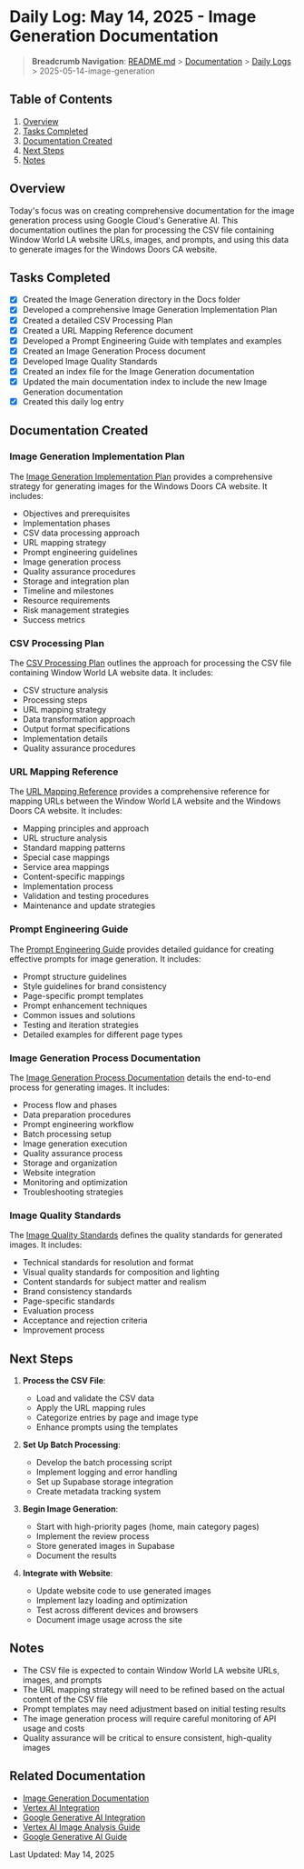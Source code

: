 # Daily Log: May 14, 2025 - Image Generation Documentation

> **Breadcrumb Navigation**: [README.md](../../README.md) > [Documentation](../index.md) > [Daily Logs](./index.md) > 2025-05-14-image-generation

## Table of Contents

1. [Overview](#overview)
2. [Tasks Completed](#tasks-completed)
3. [Documentation Created](#documentation-created)
4. [Next Steps](#next-steps)
5. [Notes](#notes)

## Overview

Today's focus was on creating comprehensive documentation for the image generation process using Google Cloud's Generative AI. This documentation outlines the plan for processing the CSV file containing Window World LA website URLs, images, and prompts, and using this data to generate images for the Windows Doors CA website.

## Tasks Completed

- [x] Created the Image Generation directory in the Docs folder
- [x] Developed a comprehensive Image Generation Implementation Plan
- [x] Created a detailed CSV Processing Plan
- [x] Created a URL Mapping Reference document
- [x] Developed a Prompt Engineering Guide with templates and examples
- [x] Created an Image Generation Process document
- [x] Developed Image Quality Standards
- [x] Created an index file for the Image Generation documentation
- [x] Updated the main documentation index to include the new Image Generation documentation
- [x] Created this daily log entry

## Documentation Created

### Image Generation Implementation Plan

The [Image Generation Implementation Plan](../Image%20generation/image-generation-implementation-plan.md) provides a comprehensive strategy for generating images for the Windows Doors CA website. It includes:

- Objectives and prerequisites
- Implementation phases
- CSV data processing approach
- URL mapping strategy
- Prompt engineering guidelines
- Image generation process
- Quality assurance procedures
- Storage and integration plan
- Timeline and milestones
- Resource requirements
- Risk management strategies
- Success metrics

### CSV Processing Plan

The [CSV Processing Plan](../Image%20generation/csv-processing-plan.md) outlines the approach for processing the CSV file containing Window World LA website data. It includes:

- CSV structure analysis
- Processing steps
- URL mapping strategy
- Data transformation approach
- Output format specifications
- Implementation details
- Quality assurance procedures

### URL Mapping Reference

The [URL Mapping Reference](../Image%20generation/url-mapping-reference.md) provides a comprehensive reference for mapping URLs between the Window World LA website and the Windows Doors CA website. It includes:

- Mapping principles and approach
- URL structure analysis
- Standard mapping patterns
- Special case mappings
- Service area mappings
- Content-specific mappings
- Implementation process
- Validation and testing procedures
- Maintenance and update strategies

### Prompt Engineering Guide

The [Prompt Engineering Guide](../Image%20generation/prompt-engineering-guide.md) provides detailed guidance for creating effective prompts for image generation. It includes:

- Prompt structure guidelines
- Style guidelines for brand consistency
- Page-specific prompt templates
- Prompt enhancement techniques
- Common issues and solutions
- Testing and iteration strategies
- Detailed examples for different page types

### Image Generation Process Documentation

The [Image Generation Process Documentation](../Image%20generation/image-generation-process.md) details the end-to-end process for generating images. It includes:

- Process flow and phases
- Data preparation procedures
- Prompt engineering workflow
- Batch processing setup
- Image generation execution
- Quality assurance process
- Storage and organization
- Website integration
- Monitoring and optimization
- Troubleshooting strategies

### Image Quality Standards

The [Image Quality Standards](../Image%20generation/image-quality-standards.md) defines the quality standards for generated images. It includes:

- Technical standards for resolution and format
- Visual quality standards for composition and lighting
- Content standards for subject matter and realism
- Brand consistency standards
- Page-specific standards
- Evaluation process
- Acceptance and rejection criteria
- Improvement process

## Next Steps

1. **Process the CSV File**:
   - Load and validate the CSV data
   - Apply the URL mapping rules
   - Categorize entries by page and image type
   - Enhance prompts using the templates

2. **Set Up Batch Processing**:
   - Develop the batch processing script
   - Implement logging and error handling
   - Set up Supabase storage integration
   - Create metadata tracking system

3. **Begin Image Generation**:
   - Start with high-priority pages (home, main category pages)
   - Implement the review process
   - Store generated images in Supabase
   - Document the results

4. **Integrate with Website**:
   - Update website code to use generated images
   - Implement lazy loading and optimization
   - Test across different devices and browsers
   - Document image usage across the site

## Notes

- The CSV file is expected to contain Window World LA website URLs, images, and prompts
- The URL mapping strategy will need to be refined based on the actual content of the CSV file
- Prompt templates may need adjustment based on initial testing results
- The image generation process will require careful monitoring of API usage and costs
- Quality assurance will be critical to ensure consistent, high-quality images

## Related Documentation

- [Image Generation Documentation](../Image%20generation/index.md)
- [Vertex AI Integration](../integrations/vertex-ai.md)
- [Google Generative AI Integration](../integrations/google-generative-ai.md)
- [Vertex AI Image Analysis Guide](../guides/vertex-ai-image-analysis-guide.md)
- [Google Generative AI Guide](../guides/google-generative-ai-guide.md)

Last Updated: May 14, 2025
